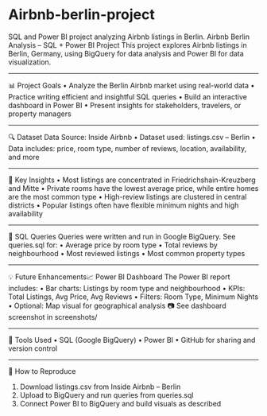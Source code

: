 # Airbnb-berlin-project
SQL and Power BI project analyzing Airbnb listings in Berlin.
Airbnb Berlin Analysis – SQL + Power BI Project
This project explores Airbnb listings in Berlin, Germany, using BigQuery for data analysis and Power BI for data visualization.
________________________________________
📊 Project Goals
•	Analyze the Berlin Airbnb market using real-world data
•	Practice writing efficient and insightful SQL queries
•	Build an interactive dashboard in Power BI
•	Present insights for stakeholders, travelers, or property managers
________________________________________
🔍 Dataset
Data Source: Inside Airbnb
•	Dataset used: listings.csv – Berlin
•	Data includes: price, room type, number of reviews, location, availability, and more
________________________________________
🧐 Key Insights
•	Most listings are concentrated in Friedrichshain-Kreuzberg and Mitte
•	Private rooms have the lowest average price, while entire homes are the most common type
•	High-review listings are clustered in central districts
•	Popular listings often have flexible minimum nights and high availability
________________________________________
🧪 SQL Queries
Queries were written and run in Google BigQuery. See queries.sql for:
•	Average price by room type
•	Total reviews by neighbourhood
•	Most reviewed listings
•	Most common property types
________________________________________
💡 Future Enhancements📈 Power BI Dashboard
The Power BI report includes:
•	Bar charts: Listings by room type and neighbourhood
•	KPIs: Total Listings, Avg Price, Avg Reviews
•	Filters: Room Type, Minimum Nights
•	Optional: Map visual for geographical analysis
📷 See dashboard screenshot in screenshots/
________________________________________
🧰 Tools Used
•	SQL (Google BigQuery)
•	Power BI
•	GitHub for sharing and version control
________________________________________
📌 How to Reproduce
1.	Download listings.csv from Inside Airbnb – Berlin
2.	Upload to BigQuery and run queries from queries.sql
3.	Connect Power BI to BigQuery and build visuals as described

